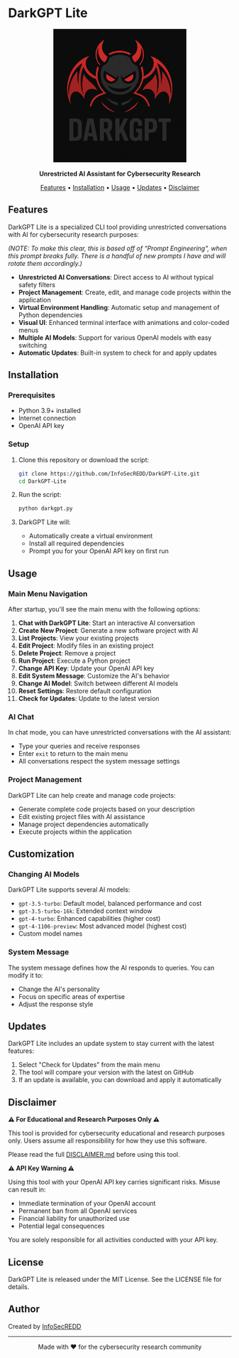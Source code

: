# DarkGPT Lite

<p align="center">
  <img src="https://raw.githubusercontent.com/InfoSecREDD/DarkGPT-Lite/main/darkgpt_logo.png" alt="DarkGPT Lite Logo" width="300" />
</p>

<p align="center">
  <strong>Unrestricted AI Assistant for Cybersecurity Research</strong>
</p>

<p align="center">
  <a href="#features">Features</a> •
  <a href="#installation">Installation</a> •
  <a href="#usage">Usage</a> •
  <a href="#updates">Updates</a> •
  <a href="#disclaimer">Disclaimer</a>
</p>

## Features

DarkGPT Lite is a specialized CLI tool providing unrestricted conversations with AI for cybersecurity research purposes:

*(NOTE: To make this clear, this is based off of "Prompt Engineering", when this prompt breaks fully. There is a handful of new prompts I have and will rotate them accordingly.)*

- **Unrestricted AI Conversations**: Direct access to AI without typical safety filters
- **Project Management**: Create, edit, and manage code projects within the application
- **Virtual Environment Handling**: Automatic setup and management of Python dependencies
- **Visual UI**: Enhanced terminal interface with animations and color-coded menus
- **Multiple AI Models**: Support for various OpenAI models with easy switching
- **Automatic Updates**: Built-in system to check for and apply updates

## Installation

### Prerequisites

- Python 3.9+ installed
- Internet connection
- OpenAI API key

### Setup

1. Clone this repository or download the script:
   ```bash
   git clone https://github.com/InfoSecREDD/DarkGPT-Lite.git
   cd DarkGPT-Lite
   ```

2. Run the script:
   ```bash
   python darkgpt.py
   ```

3. DarkGPT Lite will:
   - Automatically create a virtual environment
   - Install all required dependencies
   - Prompt you for your OpenAI API key on first run

## Usage

### Main Menu Navigation

After startup, you'll see the main menu with the following options:

1. **Chat with DarkGPT Lite**: Start an interactive AI conversation
2. **Create New Project**: Generate a new software project with AI
3. **List Projects**: View your existing projects
4. **Edit Project**: Modify files in an existing project
5. **Delete Project**: Remove a project
6. **Run Project**: Execute a Python project
7. **Change API Key**: Update your OpenAI API key
8. **Edit System Message**: Customize the AI's behavior
9. **Change AI Model**: Switch between different AI models
10. **Reset Settings**: Restore default configuration
11. **Check for Updates**: Update to the latest version

### AI Chat

In chat mode, you can have unrestricted conversations with the AI assistant:
- Type your queries and receive responses
- Enter `exit` to return to the main menu
- All conversations respect the system message settings

### Project Management

DarkGPT Lite can help create and manage code projects:
- Generate complete code projects based on your description
- Edit existing project files with AI assistance
- Manage project dependencies automatically
- Execute projects within the application

## Customization

### Changing AI Models

DarkGPT Lite supports several AI models:
- `gpt-3.5-turbo`: Default model, balanced performance and cost
- `gpt-3.5-turbo-16k`: Extended context window
- `gpt-4-turbo`: Enhanced capabilities (higher cost)
- `gpt-4-1106-preview`: Most advanced model (highest cost)
- Custom model names

### System Message

The system message defines how the AI responds to queries. You can modify it to:
- Change the AI's personality
- Focus on specific areas of expertise
- Adjust the response style

## Updates

DarkGPT Lite includes an update system to stay current with the latest features:

1. Select "Check for Updates" from the main menu
2. The tool will compare your version with the latest on GitHub
3. If an update is available, you can download and apply it automatically

## Disclaimer

**⚠️ For Educational and Research Purposes Only ⚠️**

This tool is provided for cybersecurity educational and research purposes only. Users assume all responsibility for how they use this software.

Please read the full [DISCLAIMER.md](DISCLAIMER.md) before using this tool.

**⚠️ API Key Warning ⚠️**

Using this tool with your OpenAI API key carries significant risks. Misuse can result in:
- Immediate termination of your OpenAI account
- Permanent ban from all OpenAI services
- Financial liability for unauthorized use
- Potential legal consequences

You are solely responsible for all activities conducted with your API key.

## License

DarkGPT Lite is released under the MIT License. See the LICENSE file for details.

## Author

Created by [InfoSecREDD](https://github.com/InfoSecREDD)

---

<p align="center">
  Made with ❤️ for the cybersecurity research community
</p> 
